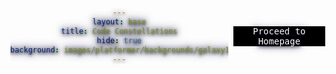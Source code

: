 ```yaml
---
layout: base
title: Code Constellations
hide: true
background: images/platformer/backgrounds/galaxy1.jpg
---
```

<style>
  /* load Google Font via @import (works even if <link> is stripped) */
  @import url('https://fonts.googleapis.com/css2?family=Orbitron:wght@400;700&display=swap');

  /* Fullscreen galaxy background */
  body {
    margin: 0;
    height: 100vh;
    background: url('{{ site.baseurl }}/images/platformer/backgrounds/galaxy1.jpg') no-repeat center center fixed;
    background-size: cover;
    color: #ffffffff;
    font-family: 'Orbitron', 'Share Tech Mono', monospace !important;
    display: flex;
    justify-content: center;
    align-items: center;
    text-align: center;
    text-shadow:
    0 2px 4px rgba(0, 0, 0, 0.8),   /* dark drop shadow */
    0 0 8px #000000ff,                 /* neon glow */
    0 0 15px #000067ff;                /* outer glow */
  }

  /* Typing text container */
  #typed {
    font-size: 2rem;
    display: inline-block;
  }

  /* Blinking cursor */
  #cursor {
    display: inline-block;
    width: 3px;
    background-color: #ffffffff;
    margin-left: 5px;
    animation: blink 0.7s steps(1) infinite;
  }

  @keyframes blink {
    50% { opacity: 0; }
  }
</style>

<div>
  <span id="typed"></span><span id="cursor"></span>
</div>

<script>
  const text = "🚀 Welcome Rookie Coder...";
  const speed = 70; // ms per character
  let i = 0;

  function typeWriter() {
    if (i < text.length) {
      document.getElementById("typed").innerHTML += text.charAt(i);
      i++;
      setTimeout(typeWriter, speed);
    }
  }

  window.onload = typeWriter;
</script>

<div class="middle-text">Coding Constellations</div>

<style>
  /* Load a cursive Google Font */
  @import url('https://fonts.googleapis.com/css2?family=Great+Vibes&display=swap');

  .middle-text {
    position: absolute;
    top: 50%;
    left: 50%;
    transform: translate(-50%, -50%); /* center perfectly */
    font-family: 'Great Vibes', cursive; /* cursive font */
    font-size: 6rem; /* big size */
    color: #ffffffff; /*text color*/
    text-shadow:
      2px 2px 8px rgba(0, 0, 0, 0.8), /* subtle dark shadow */
      0 0 15px #000000ff,                /* glow */
      0 0 30px #000000ff;                /* outer glow */
    text-align: center;
    opacity: 0;
    animation: fadeInMiddle 1s ease-in forwards;
    animation-delay: 2s; /* appears after 8 seconds, adjust as needed */
  }

  @keyframes fadeInMiddle {
    from { opacity: 0; transform: translate(-50%, -60%); }
    to   { opacity: 1; transform: translate(-50%, -50%); }
  }
</style>
<br>
<br>
<br>
<br>
<br>
<br>
<br>
<br>
<br>
<br>
<br>
<br>
<br>
<br>
<br>
<br>
<br>
<br>
<br>
<br>
<a href="{{site.baseurl}}/home" class="button large" style="background-color: #000000ff">
    <span style="color: #ffffffff">Proceed to Homepage</span>